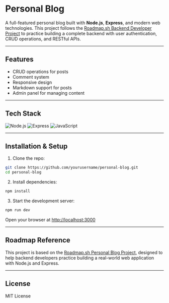 # Personal Blog

A full-featured personal blog built with **Node.js**, **Express**, and modern web technologies. This project follows the [Roadmap.sh Backend Developer Project](https://roadmap.sh/projects/personal-blog) to practice building a complete backend with user authentication, CRUD operations, and RESTful APIs.

---

## Features

- CRUD operations for posts
- Comment system
- Responsive design
- Markdown support for posts
- Admin panel for managing content
---

## Tech Stack

![Node.js](https://img.shields.io/badge/Node.js-339933?logo=node.js&logoColor=white)
![Express](https://img.shields.io/badge/Express-000000?logo=express&logoColor=white)
![JavaScript](https://img.shields.io/badge/JavaScript-F7DF1E?logo=javascript&logoColor=black)

---

## Installation & Setup

1. Clone the repo:

```bash
git clone https://github.com/yourusername/personal-blog.git
cd personal-blog
```

2. Install dependencies:

```bash
npm install
```

3. Start the development server:

```bash
npm run dev
```

Open your browser at [http://localhost:3000](http://localhost:3000)

---

## Roadmap Reference

This project is based on the [Roadmap.sh Personal Blog Project](https://roadmap.sh/projects/personal-blog), designed to help backend developers practice building a real-world web application with Node.js and Express.

---

## License

MIT License
